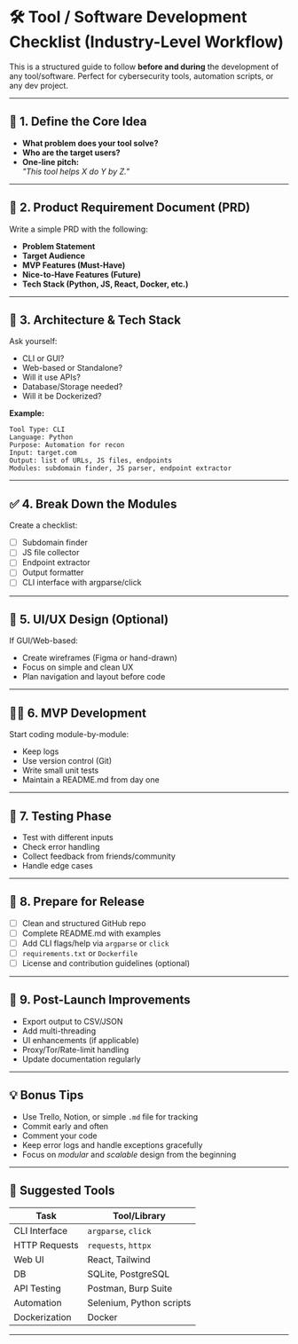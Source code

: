 # 🛠️ Tool / Software Development Checklist (Industry-Level Workflow)

This is a structured guide to follow **before and during** the development of any tool/software. Perfect for cybersecurity tools, automation scripts, or any dev project.

---

## 🧠 1. Define the Core Idea

- **What problem does your tool solve?**
- **Who are the target users?**
- **One-line pitch:**  
  *"This tool helps X do Y by Z."*

---

## 📄 2. Product Requirement Document (PRD)

Write a simple PRD with the following:

- **Problem Statement**
- **Target Audience**
- **MVP Features (Must-Have)**
- **Nice-to-Have Features (Future)**
- **Tech Stack (Python, JS, React, Docker, etc.)**

---

## 🧩 3. Architecture & Tech Stack

Ask yourself:

- CLI or GUI?
- Web-based or Standalone?
- Will it use APIs?
- Database/Storage needed?
- Will it be Dockerized?

**Example:**
```
Tool Type: CLI
Language: Python
Purpose: Automation for recon
Input: target.com
Output: list of URLs, JS files, endpoints
Modules: subdomain finder, JS parser, endpoint extractor
```
---

## ✅ 4. Break Down the Modules

Create a checklist:

- [ ] Subdomain finder  
- [ ] JS file collector  
- [ ] Endpoint extractor  
- [ ] Output formatter  
- [ ] CLI interface with argparse/click

---

## 🎨 5. UI/UX Design (Optional)

If GUI/Web-based:

- Create wireframes (Figma or hand-drawn)
- Focus on simple and clean UX
- Plan navigation and layout before code

---

## 👨‍💻 6. MVP Development

Start coding module-by-module:

- Keep logs  
- Use version control (Git)  
- Write small unit tests  
- Maintain a README.md from day one

---

## 🧪 7. Testing Phase

- Test with different inputs
- Check error handling
- Collect feedback from friends/community
- Handle edge cases

---

## 🚀 8. Prepare for Release

- [ ] Clean and structured GitHub repo  
- [ ] Complete README.md with examples  
- [ ] Add CLI flags/help via `argparse` or `click`  
- [ ] `requirements.txt` or `Dockerfile`  
- [ ] License and contribution guidelines (optional)

---

## 🔁 9. Post-Launch Improvements

- Export output to CSV/JSON  
- Add multi-threading  
- UI enhancements (if applicable)  
- Proxy/Tor/Rate-limit handling  
- Update documentation regularly

---

## 💡 Bonus Tips

- Use Trello, Notion, or simple `.md` file for tracking
- Commit early and often
- Comment your code
- Keep error logs and handle exceptions gracefully
- Focus on *modular* and *scalable* design from the beginning

---

## 🧭 Suggested Tools

| Task                  | Tool/Library            |
|-----------------------|-------------------------|
| CLI Interface         | `argparse`, `click`     |
| HTTP Requests         | `requests`, `httpx`     |
| Web UI                | React, Tailwind         |
| DB                    | SQLite, PostgreSQL      |
| API Testing           | Postman, Burp Suite     |
| Automation            | Selenium, Python scripts|
| Dockerization         | Docker                  |

---